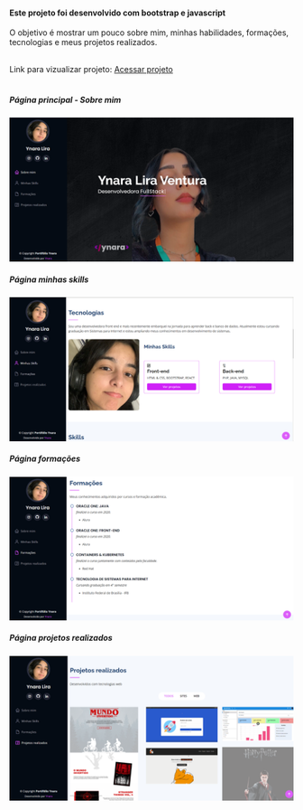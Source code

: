<h4>Este projeto foi desenvolvido com bootstrap e javascript</h4>
<p>O objetivo é mostrar um pouco sobre mim, minhas habilidades, formações, tecnologias e meus projetos realizados.</p>
<br>
Link para vizualizar projeto: <a href="https://ynaralira.github.io/u/">Acessar projeto</a>
<br>
<br>
<h5>Página principal - Sobre mim</h5>
<img src="assets/img/img-1.png">
<br>
<h5>Página minhas skills</h5>
<img src="assets/img/img-2.png">
<br>
<h5>Página formações</h5>
<img src="assets/img/img-3.png">
<br>
<h5>Página projetos realizados</h5>
<img src="assets/img/img-4.png">
